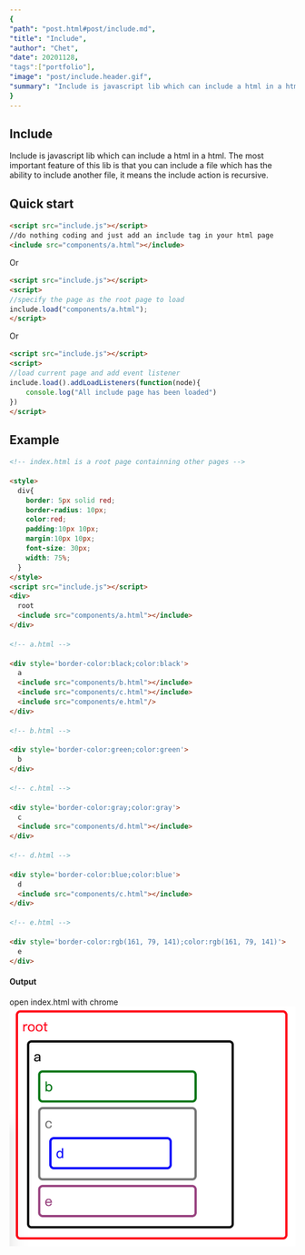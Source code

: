 ```yaml
---
{
"path": "post.html#post/include.md",
"title": "Include",
"author": "Chet",
"date": 20201128,
"tags":["portfolio"],
"image": "post/include.header.gif",
"summary": "Include is javascript lib which can include a html in a html."
}
---
```


## Include
Include is javascript lib which can include a html in a html. 
The most important feature of this lib is that you can include a file which has the ability to include another file, it means the include action is recursive.


## Quick start

```html
<script src="include.js"></script>
//do nothing coding and just add an include tag in your html page
<include src="components/a.html"></include>
```
Or
```html
<script src="include.js"></script>
<script>
//specify the page as the root page to load 
include.load("components/a.html");
</script>
```
Or
```html
<script src="include.js"></script>
<script>
//load current page and add event listener
include.load().addLoadListeners(function(node){
    console.log("All include page has been loaded")
})
</script>
```

## Example

```html
<!-- index.html is a root page containning other pages -->

<style>
  div{
    border: 5px solid red;
    border-radius: 10px;
    color:red;
    padding:10px 10px;
    margin:10px 10px;
    font-size: 30px;
    width: 75%;
  }
</style>
<script src="include.js"></script>
<div>
  root
  <include src="components/a.html"></include>
</div>

<!-- a.html -->

<div style='border-color:black;color:black'>
  a
  <include src="components/b.html"></include>
  <include src="components/c.html"></include>
  <include src="components/e.html"/>
</div>

<!-- b.html -->

<div style='border-color:green;color:green'>
  b
</div>

<!-- c.html -->

<div style='border-color:gray;color:gray'>
  c
  <include src="components/d.html"></include>
</div>

<!-- d.html -->

<div style='border-color:blue;color:blue'>
  d
  <include src="components/c.html"></include>
</div>

<!-- e.html -->

<div style='border-color:rgb(161, 79, 141);color:rgb(161, 79, 141)'>
  e
</div>
```

#### Output 
open index.html with chrome
![incldue.example.jpg](incldue.example.jpg)
